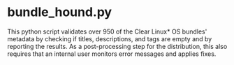 # bundle_hound.py

This python script validates over 950 of the Clear Linux* OS bundles' metadata by checking if titles, descriptions, and tags are empty and by reporting the results.
As a post-processing step for the distribution, this also requires that an internal user monitors error messages and applies fixes. 
